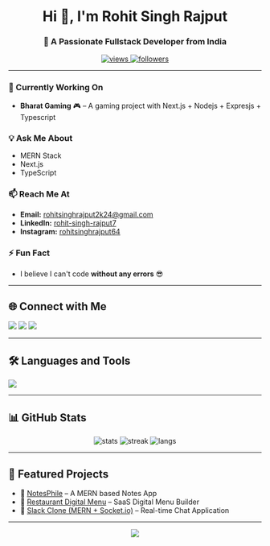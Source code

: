 <h1 align="center">Hi 👋, I'm Rohit Singh Rajput</h1>
<h3 align="center">🚀 A Passionate Fullstack Developer from India</h3>

<p align="center">
  <a href="https://github.com/CodewithRohitRajput">
    <img src="https://komarev.com/ghpvc/?username=CodewithRohitRajput&label=Profile%20views&color=0e75b6&style=flat" alt="views" />
  </a>
  <a href="https://github.com/CodewithRohitRajput?tab=followers">
    <img src="https://img.shields.io/github/followers/CodewithRohitRajput?label=Followers&style=social" alt="followers" />
  </a>
</p>

---

### 🔭 Currently Working On  
- **Bharat Gaming** 🎮 – A gaming project with Next.js + Nodejs + Expresjs + Typescript  

### 💡 Ask Me About  
- MERN Stack  
- Next.js  
- TypeScript  

### 📫 Reach Me At  
- **Email:** rohitsinghrajput2k24@gmail.com  
- **LinkedIn:** [rohit-singh-rajput7](https://www.linkedin.com/in/rohit-singh-rajput7)  
- **Instagram:** [rohitsinghrajput64](https://instagram.com/rohitsinghrajput64)  

### ⚡ Fun Fact  
- I believe I can't code **without any errors** 😎  

---

## 🌐 Connect with Me  
<p align="left">
<a href="https://linkedin.com/in/rohit-singh-rajput7" target="_blank"><img src="https://img.shields.io/badge/LinkedIn-0077B5?style=for-the-badge&logo=linkedin&logoColor=white"/></a>
<a href="https://instagram.com/rohitsinghrajput64" target="_blank"><img src="https://img.shields.io/badge/Instagram-E4405F?style=for-the-badge&logo=instagram&logoColor=white"/></a>
<a href="mailto:rohitsinghrajput2k24@gmail.com"><img src="https://img.shields.io/badge/Gmail-D14836?style=for-the-badge&logo=gmail&logoColor=white"/></a>
</p>

---

## 🛠️ Languages and Tools  
<p align="left"> 
  <img src="https://skillicons.dev/icons?i=cpp,html,css,js,ts,react,nextjs,nodejs,mongodb,tailwind,git,linux" />
</p>

---

## 📊 GitHub Stats  
<p align="center">
  <img src="https://github-readme-stats.vercel.app/api?username=CodewithRohitRajput&show_icons=true&theme=tokyonight" alt="stats" />
  <img src="https://github-readme-streak-stats.herokuapp.com/?user=CodewithRohitRajput&theme=tokyonight" alt="streak" />
  <img src="https://github-readme-stats.vercel.app/api/top-langs/?username=CodewithRohitRajput&layout=compact&theme=tokyonight" alt="langs" />
</p>

---

## 🚀 Featured Projects  
- 📝 [NotesPhile](https://github.com/CodewithRohitRajput/NotesPhile) – A MERN based Notes App  
- 🍔 [Restaurant Digital Menu](https://github.com/CodewithRohitRajput/restaurant-menu) – SaaS Digital Menu Builder  
- 💬 [Slack Clone (MERN + Socket.io)](https://github.com/CodewithRohitRajput/slack-clone) – Real-time Chat Application  

---

<p align="center">
  <img src="https://capsule-render.vercel.app/api?type=waving&color=0e75b6&height=100&section=footer"/>
</p>
